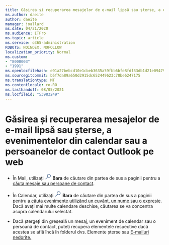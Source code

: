 ```yaml
---
title: Găsirea și recuperarea mesajelor de e-mail lipsă sau șterse, a evenimentelor din calendar sau a persoanelor de contact șterse
ms.author: daeite
author: daeite
manager: joallard
ms.date: 04/21/2020
ms.audience: ITPro
ms.topic: article
ms.service: o365-administration
ROBOTS: NOINDEX, NOFOLLOW
localization_priority: Normal
ms.custom:
- "8000003"
- "1991"
ms.openlocfilehash: e91a27bebcd10e1cbeb3635a59fbb6bfe8fdf33db1d21e094794fc82d9f0e608
ms.sourcegitcommit: b5f7da89a650d2915dc652449623c78be6247175
ms.translationtype: MT
ms.contentlocale: ro-RO
ms.lasthandoff: 08/05/2021
ms.locfileid: "53983249"
---
```

# <a name="find-and-recover-missing-or-deleted-email-calendar-events-or-contacts-in-outlook-on-the-web"></a>Găsirea și recuperarea mesajelor de e-mail lipsă sau șterse, a evenimentelor din calendar sau a persoanelor de contact Outlook pe web

- În Mail, utilizați <img src='data:image/png;base64,iVBORw0KGgoAAAANSUhEUgAAABUAAAAVBAMAAABbObilAAAAKlBMVEX///+WqL7l6u8vUn8iR3azwNDCzNlObJFAYIkDLWNeeZuks8d7ka1thaRtSbf+AAAAS0lEQVQI12MgFjAdmVkKY6csYxK5AGUbAqWsIUzGBiARAmGzCwAJlgQwmyMARiDEEeoxzWEyQZivLAS3l8kQ4RplkDF4hRkWEvQSABbdDSdqA/J0AAAAAElFTkSuQmCC' />
 **Bara** de căutare din partea de sus a paginii pentru a [căuta mesaje sau persoane de contact](https://support.office.com/article/b27e5eb7-3255-4c61-bf16-1c6a16bc2e6b).

- În Calendar, utilizați <img src='data:image/png;base64,iVBORw0KGgoAAAANSUhEUgAAABUAAAAVBAMAAABbObilAAAAKlBMVEX///+WqL7l6u8vUn8iR3azwNDCzNlObJFAYIkDLWNeeZuks8d7ka1thaRtSbf+AAAAS0lEQVQI12MgFjAdmVkKY6csYxK5AGUbAqWsIUzGBiARAmGzCwAJlgQwmyMARiDEEeoxzWEyQZivLAS3l8kQ4RplkDF4hRkWEvQSABbdDSdqA/J0AAAAAElFTkSuQmCC' />
 **Bara** de căutare din partea de sus a paginii pentru [a căuta evenimente utilizând un cuvânt, un nume sau o expresie](https://support.office.com/article/d587aaec-fb2c-4f6f-aee1-0df1fc591477). Dacă aveți mai multe calendare deschise, căutarea se va concentra asupra calendarului selectat.

- Dacă ștergeți din greșeală un mesaj, un eveniment de calendar sau o persoană de contact, puteți recupera elementele respective dacă acestea se află încă în folderul dvs. Elemente șterse sau [E-mailuri nedorite.](https://support.office.com/article/a8ca78ac-4721-4066-95dd-571842e9fb11)
